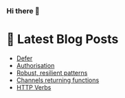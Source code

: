 ### Hi there 👋



# 📩 Latest Blog Posts 
<!-- BLOG-POST-LIST:START -->
- [Defer](http://shanehowearth.com:8087/defer)
- [Authorisation](http://shanehowearth.com:8087/authorisation)
- [Robust, resilient patterns](http://shanehowearth.com:8087/robust-resilient-patterns)
- [Channels returning functions](http://shanehowearth.com:8087/channels-returning-functions)
- [HTTP Verbs](http://shanehowearth.com:8087/http-verbs)
<!-- BLOG-POST-LIST:END -->
